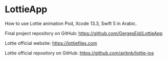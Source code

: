 # LottieApp
How to use Lottie animation Pod, Xcode 13.3, Swift 5 in Arabic.

Final project repository on GitHub: https://github.com/GergesEid/LottieApp

Lottie official website: https://lottiefiles.com

Lottie official repository on GitHub: https://github.com/airbnb/lottie-ios
